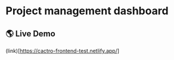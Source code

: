 # Project management dashboard

## 🌎 Live Demo

(link)[https://cactro-frontend-test.netlify.app/]


